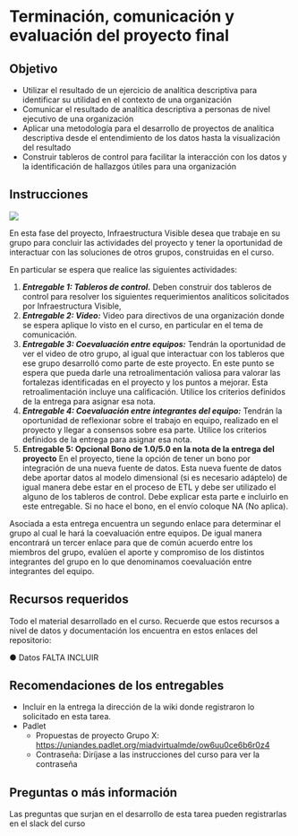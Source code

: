 # **Terminación, comunicación y evaluación del proyecto final**
## **Objetivo**
- Utilizar el resultado de un ejercicio de analítica descriptiva para identificar su utilidad en el contexto de una organización
- Comunicar el resultado de analítica descriptiva a personas de nivel ejecutivo de una organización
- Aplicar una metodología para el desarrollo de proyectos de analítica descriptiva desde el entendimiento de los datos hasta la visualización del resultado
- Construir tableros de control para facilitar la interacción con los datos y la identificación de hallazgos útiles para una organización
## **Instrucciones**

![](./imagenes/S210InfrestructuraVisible.png)

En esta fase del proyecto, Infraestructura Visible desea que trabaje en su grupo para concluir las actividades del proyecto y tener la oportunidad de interactuar con las soluciones de otros grupos, construidas en el curso. 

En particular se espera que realice las siguientes actividades:
1.	***Entregable 1: Tableros de control.*** Deben construir dos tableros de control para resolver los siguientes requerimientos analíticos solicitados por Infraestructura Visible,   
2.	***Entregable 2: Video:*** Video para directivos de una organización donde se espera aplique lo visto en el curso, en particular en el tema de comunicación.
3.	***Entregable 3: Coevaluación entre equipos:*** Tendrán la oportunidad de ver el video de otro grupo, al igual que interactuar con los tableros que ese grupo desarrolló como parte de este proyecto. En este punto se espera que pueda darle una retroalimentación valiosa para valorar las fortalezas identificadas en el proyecto y los puntos a mejorar. Esta retroalimentación incluye una calificación. Utilice los criterios definidos de la entrega para asignar esa nota.
4.	***Entregable 4: Coevaluación entre integrantes del equipo:*** Tendrán la oportunidad de reflexionar sobre el trabajo en equipo, realizado en el proyecto y llegar a consensos sobre esa parte. Utilice los criterios definidos de la entrega para asignar esa nota.
5. **Entregable 5: Opcional Bono de 1.0/5.0 en la nota de la entrega del proyecto** En el proyecto, tiene la opción de tener un bono por integración de una nueva fuente de datos. Esta nueva fuente de datos debe aportar datos al modelo dimensional (si es necesario adáptelo) de igual manera debe estar en el proceso de ETL y debe ser utilizado el alguno de los tableros de control. Debe explicar esta parte e incluirlo en este entregable. Si no hace el bono, en el envío coloque NA (No aplica).

Asociada a esta entrega encuentra un segundo enlace para determinar el grupo al cual le hará la coevaluación entre equipos. De igual manera encontrará un tercer enlace para que de común acuerdo entre los miembros del grupo, evalúen el aporte y compromiso de los distintos integrantes del grupo en lo que denominamos coevaluación entre integrantes del equipo.

## **Recursos requeridos**
Todo el material desarrollado en el curso. Recuerde que estos recursos a nivel de datos y documentación los encuentra en estos enlaces del  repositorio:

●	Datos FALTA INCLUIR
## **Recomendaciones de los entregables**
- Incluir en la entrega la dirección de la wiki donde registraron lo solicitado en esta tarea.
- Padlet
    - Propuestas de proyecto Grupo X: https://uniandes.padlet.org/miadvirtualmde/ow6uu0ce6b6r0z4
    - Contraseña: Diríjase a las instrucciones del curso para ver la contraseña
## **Preguntas o más información**
Las preguntas que surjan en el desarrollo de esta tarea pueden registrarlas en el slack del curso
